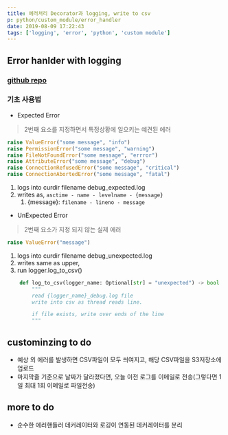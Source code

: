 ```yaml
---
title: 에러처리 Decorator과 logging, write to csv
p: python/custom_module/error_handler
date: 2019-08-09 17:22:43
tags: ['logging', 'error', 'python', 'custom module']
---
```



## Error hanlder with logging

### [github repo](https://github.com/codenamenadja/python_cutsom-error_handler)

### 기초 사용법

- Expected Error

> 2번째 요소를 지정하면서 특정상황에 일으키는 예견된 에러

```python
raise ValueError("some message", "info")
raise PermissionError("some message", "warning")
raise FileNotFoundError("some message", "errror")
raise AttributeError("some message", "debug")
raise ConnectionRefusedError("some message", "critical")
raise ConnectionAbortedError("some message", "fatal")
```

   1. logs into curdir filename debug_expected.log
   1. writes as, `asctime - name - levelname - {message}`
      1. {message}: `filename - lineno - message`

- UnExpected Error

> 2번째 요소가 지정 되지 않는 실제 에러

```python
raise ValueError("message")
```

   1. logs into curdir filename debug_unexpected.log
   2. writes same as upper,
   3. run logger.log_to_csv()

```python
    def log_to_csv(logger_name: Optional[str] = "unexpected") -> bool
        """
        read {logger_name}_debug.log file
        write into csv as thread reads line.

        if file exists, write over ends of the line
        """
```

## custominzing to do

- 예상 외 에러를 발생하면 CSV파일이 모두 씌여지고, 해당 CSV파일을 S3저장소에 업로드
- 마지막줄 기준으로 날짜가 달라졌다면, 오늘 이전 로그를 이메일로 전송(그렇다면 1일 최대 1회 이메일로 파일전송)

## more to do

- 순수한 에러핸들러 데커레이터와 로깅이 연동된 데커레이터를 분리